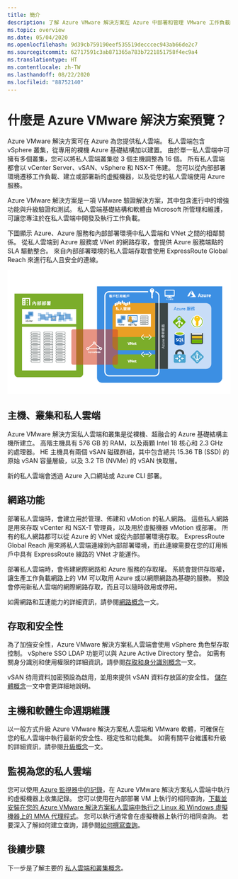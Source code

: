 ```yaml
---
title: 簡介
description: 了解 Azure VMware 解決方案在 Azure 中部署和管理 VMware 工作負載的功能和優點。
ms.topic: overview
ms.date: 05/04/2020
ms.openlocfilehash: 9d39cb759190eef535519decccec943ab66de2c7
ms.sourcegitcommit: 62717591c3ab871365a783b7221851758f4ec9a4
ms.translationtype: HT
ms.contentlocale: zh-TW
ms.lasthandoff: 08/22/2020
ms.locfileid: "88752140"
---
```

# <a name="what-is-azure-vmware-solution-preview"></a>什麼是 Azure VMware 解決方案預覽？

Azure VMware 解決方案可在 Azure 為您提供私人雲端。 私人雲端包含 vSphere 叢集，從專用的裸機 Azure 基礎結構加以建置。 由於單一私人雲端中可擁有多個叢集，您可以將私人雲端叢集從 3 個主機調整為 16 個。 所有私人雲端都會以 vCenter Server、vSAN、vSphere 和 NSX-T 佈建。 您可以從內部部署環境遷移工作負載、建立或部署新的虛擬機器，以及從您的私人雲端使用 Azure 服務。

Azure VMware 解決方案是一項 VMware 驗證解決方案，其中包含進行中的增強功能與升級驗證和測試。 私人雲端基礎結構和軟體由 Microsoft 所管理和維護，可讓您專注於在私人雲端中開發及執行工作負載。

下圖顯示 Azure、Azure 服務和內部部署環境中私人雲端和 VNet 之間的相鄰關係。 從私人雲端到 Azure 服務或 VNet 的網路存取，會提供 Azure 服務端點的 SLA 驅動整合。 來自內部部署環境的私人雲端存取會使用 ExpressRoute Global Reach 來進行私人且安全的連線。

![Azure VMware 解決方案私人雲端與 Azure 和內部部署相鄰的影像](./media/adjacency-overview-drawing-final.png)

## <a name="hosts-clusters-and-private-clouds"></a>主機、叢集和私人雲端

Azure VMware 解決方案私人雲端和叢集是從裸機、超融合的 Azure 基礎結構主機所建立。 高階主機具有 576 GB 的 RAM，以及兩顆 Intel 18 核心和 2.3 GHz 的處理器。 HE 主機具有兩個 vSAN 磁碟群組，其中包含總共 15.36 TB (SSD) 的原始 vSAN 容量層級，以及 3.2 TB (NVMe) 的 vSAN 快取層。

新的私人雲端會透過 Azure 入口網站或 Azure CLI 部署。

## <a name="networking"></a>網路功能

部署私人雲端時，會建立用於管理、佈建和 vMotion 的私人網路。 這些私人網路是用來存取 vCenter 和 NSX-T 管理員，以及用於虛擬機器 vMotion 或部署。 所有的私人網路都可以從 Azure 的 VNet 或從內部部署環境存取。 ExpressRoute Global Reach 用來將私人雲端連線到內部部署環境，而此連線需要在您的訂用帳戶中具有 ExpressRoute 線路的 VNet 才能運作。

部署私人雲端時，會佈建網際網路和 Azure 服務的存取權。 系統會提供存取權，讓生產工作負載網路上的 VM 可以取用 Azure 或以網際網路為基礎的服務。 預設會停用新私人雲端的網際網路存取，而且可以隨時啟用或停用。

如需網路和互連能力的詳細資訊，請參閱[網路概念](concepts-networking.md)一文。

## <a name="access-and-security"></a>存取和安全性

為了加強安全性，Azure VMware 解決方案私人雲端會使用 vSphere 角色型存取控制。 vSphere SSO LDAP 功能可以與 Azure Active Directory 整合。 如需有關身分識別和使用權限的詳細資訊，請參閱[存取和身分識別概念](concepts-identity.md)一文。

vSAN 待用資料加密預設為啟用，並用來提供 vSAN 資料存放區的安全性。 [儲存體概念](concepts-storage.md)一文中會更詳細地說明。

## <a name="host-and-software-lifecycle-maintenance"></a>主機和軟體生命週期維護

以一般方式升級 Azure VMware 解決方案私人雲端和 VMware 軟體，可確保在您的私人雲端中執行最新的安全性、穩定性和功能集。 如需有關平台維護和升級的詳細資訊，請參閱[升級概念](concepts-upgrades.md)一文。

## <a name="monitoring-your-private-cloud"></a>監視為您的私人雲端

您可以使用[ Azure 監視器中的記錄](../azure-monitor/overview.md)，在 Azure VMware 解決方案私人雲端中執行的虛擬機器上收集記錄。 您可以使用在內部部署 VM 上執行的相同查詢，[下載並安裝在您的 Azure VMware 解決方案私人雲端中執行之 Linux 和 Windows 虛擬機器上的 MMA 代理程式](../azure-monitor/platform/log-analytics-agent.md#installation-and-configuration)。 您可以執行通常會在虛擬機器上執行的相同查詢。 若要深入了解如何建立查詢，請參閱[如何撰寫查詢](../azure-monitor/log-query/log-query-overview.md#how-can-i-learn-how-to-write-queries)。

## <a name="next-steps"></a>後續步驟

下一步是了解主要的 [私人雲端和叢集概念](concepts-private-clouds-clusters.md)。

<!-- LINKS - external -->

<!-- LINKS - internal -->
[concepts-private-clouds-clusters]: ./concepts-private-clouds-clusters.md
